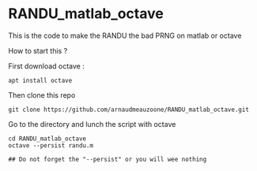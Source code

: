 # RANDU_matlab_octave
This is the code to make the RANDU the bad PRNG on matlab or octave

How to start this ?

First download octave :

```shell
apt install octave
```

Then clone this repo 

```shell
git clone https://github.com/arnaudmeauzoone/RANDU_matlab_octave.git
```

Go to the directory and lunch the script with octave

```shell
cd RANDU_matlab_octave
octave --persist randu.m

## Do not forget the "--persist" or you will wee nothing
```
